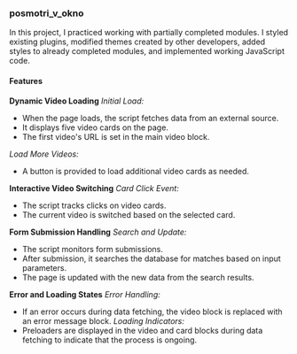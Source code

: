 ### posmotri_v_okno

In this project, I practiced working with partially completed modules. I styled existing plugins, modified themes created by other developers, added styles to already completed modules, and implemented working JavaScript code.

#### Features

**Dynamic Video Loading**
_Initial Load:_

- When the page loads, the script fetches data from an external source.
- It displays five video cards on the page.
- The first video's URL is set in the main video block.

_Load More Videos:_

- A button is provided to load additional video cards as needed.

**Interactive Video Switching**
_Card Click Event:_

- The script tracks clicks on video cards.
- The current video is switched based on the selected card.

**Form Submission Handling**
_Search and Update:_

- The script monitors form submissions.
- After submission, it searches the database for matches based on input parameters.
- The page is updated with the new data from the search results.

**Error and Loading States**
_Error Handling:_

- If an error occurs during data fetching, the video block is replaced with an error message block.
  _Loading Indicators:_
- Preloaders are displayed in the video and card blocks during data fetching to indicate that the process is ongoing.
